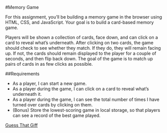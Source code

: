 #Memory Game

For this assignment, you’ll be building a memory game in the browser using HTML, CSS, and JavaScript. Your goal is to build a card-based memory game. 

Players will be shown a collection of cards, face down, and can click on a card to reveal what’s underneath. After clicking on two cards, the game should check to see whether they match. If they do, they will remain facing up. If not, the cards should remain displayed to the player for a couple of seconds, and then flip back down. The goal of the game is to match up pairs of cards in as few clicks as possible.

##Requirements
* As a player, I can start a new game.
* As a player during the game, I can click on a card to reveal what’s underneath it.
* As a player during the game, I can see the total number of times I have turned over cards by clicking on them.
* (Bonus) Store the lowest-scoring game in local storage, so that players can see a record of the best game played.

[Guess That Giff](http://guessthatgif.bitballoon.com/)
